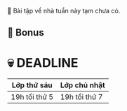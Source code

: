 :speech_balloon: Bài tập về nhà tuần này tạm chưa có.

## :gift: Bonus

# :skull: DEADLINE
Lớp thứ sáu  | Lớp chủ nhật
------------- | -------------
19h tối thứ 5  | 19h tối thứ 7
